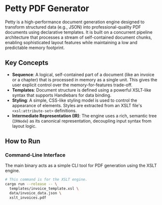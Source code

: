# Petty PDF Generator

Petty is a high-performance document generation engine designed to transform structured data (e.g., JSON) into professional-quality PDF documents using declarative templates. It is built on a concurrent pipeline architecture that processes a stream of self-contained document chunks, enabling sophisticated layout features while maintaining a low and predictable memory footprint.

## Key Concepts

- **Sequence**: A logical, self-contained part of a document (like an invoice or a chapter) that is processed in memory as a single unit. This gives the user explicit control over the memory-for-features trade-off.
- **Templates**: Document structure is defined using a powerful XSLT-like syntax that supports Handlebars for data binding.
- **Styling**: A simple, CSS-like styling model is used to control the appearance of elements. Styles are extracted from an XSLT file's `<xsl:attribute-set>` definitions.
- **Intermediate Representation (IR)**: The engine uses a rich, semantic tree (`IRNode`) as its canonical representation, decoupling input syntax from layout logic.

## How to Run

### Command-Line Interface

The main binary acts as a simple CLI tool for PDF generation using the XSLT engine.

```bash
# This command is for the XSLT engine.
cargo run --release -- \
  templates/invoice_template.xsl \
  data/invoice_data.json \
  xslt_invoices.pdf